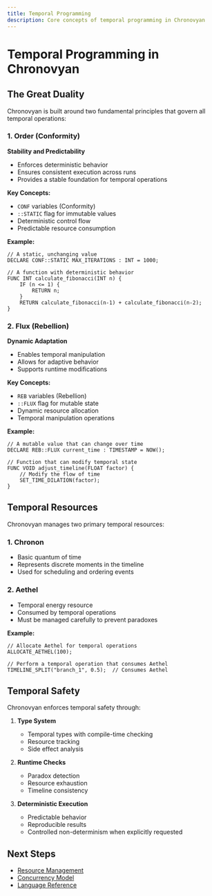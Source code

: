 ```yaml
---
title: Temporal Programming
description: Core concepts of temporal programming in Chronovyan
---
```


# Temporal Programming in Chronovyan

## The Great Duality

Chronovyan is built around two fundamental principles that govern all temporal operations:

### 1. Order (Conformity)

**Stability and Predictability**
- Enforces deterministic behavior
- Ensures consistent execution across runs
- Provides a stable foundation for temporal operations

**Key Concepts:**
- `CONF` variables (Conformity)
- `::STATIC` flag for immutable values
- Deterministic control flow
- Predictable resource consumption

**Example:**
```chronovyan
// A static, unchanging value
DECLARE CONF::STATIC MAX_ITERATIONS : INT = 1000;

// A function with deterministic behavior
FUNC INT calculate_fibonacci(INT n) {
    IF (n <= 1) {
        RETURN n;
    }
    RETURN calculate_fibonacci(n-1) + calculate_fibonacci(n-2);
}
```

### 2. Flux (Rebellion)

**Dynamic Adaptation**
- Enables temporal manipulation
- Allows for adaptive behavior
- Supports runtime modifications

**Key Concepts:**
- `REB` variables (Rebellion)
- `::FLUX` flag for mutable state
- Dynamic resource allocation
- Temporal manipulation operations

**Example:**
```chronovyan
// A mutable value that can change over time
DECLARE REB::FLUX current_time : TIMESTAMP = NOW();

// Function that can modify temporal state
FUNC VOID adjust_timeline(FLOAT factor) {
    // Modify the flow of time
    SET_TIME_DILATION(factor);
}
```

## Temporal Resources

Chronovyan manages two primary temporal resources:

### 1. Chronon
- Basic quantum of time
- Represents discrete moments in the timeline
- Used for scheduling and ordering events

### 2. Aethel
- Temporal energy resource
- Consumed by temporal operations
- Must be managed carefully to prevent paradoxes

**Example:**
```chronovyan
// Allocate Aethel for temporal operations
ALLOCATE_AETHEL(100);

// Perform a temporal operation that consumes Aethel
TIMELINE_SPLIT("branch_1", 0.5);  // Consumes Aethel
```

## Temporal Safety

Chronovyan enforces temporal safety through:

1. **Type System**
   - Temporal types with compile-time checking
   - Resource tracking
   - Side effect analysis

2. **Runtime Checks**
   - Paradox detection
   - Resource exhaustion
   - Timeline consistency

3. **Deterministic Execution**
   - Predictable behavior
   - Reproducible results
   - Controlled non-determinism when explicitly requested

## Next Steps

- [Resource Management](resource_management.md)
- [Concurrency Model](concurrency.md)
- [Language Reference](../reference/language_specification.md)
